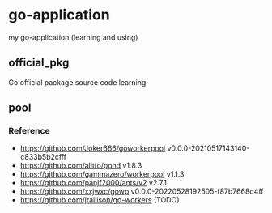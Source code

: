 # go-application
my go-application (learning and using)

## official_pkg
Go official package source code learning
 
## pool
### Reference
- https://github.com/Joker666/goworkerpool v0.0.0-20210517143140-c833b5b2cfff
- https://github.com/alitto/pond v1.8.3
- https://github.com/gammazero/workerpool v1.1.3
- https://github.com/panjf2000/ants/v2 v2.7.1
- https://github.com/xxjwxc/gowp v0.0.0-20220528192505-f87b7668d4ff
- https://github.com/jrallison/go-workers (TODO)